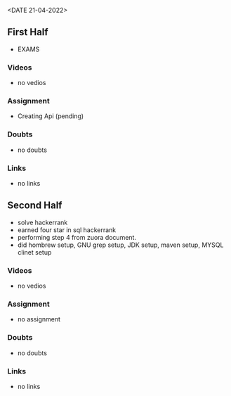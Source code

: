 <DATE 21-04-2022>

## First Half
- EXAMS

### Videos
- no vedios

### Assignment 
- Creating Api (pending)

### Doubts
- no doubts
	
### Links
- no links

## Second Half
- solve hackerrank 
- earned four star in sql hackerrank
- performing step 4 from zuora document.
- did hombrew setup, GNU grep setup, JDK setup, maven setup, MYSQL clinet setup
### Videos
- no vedios

### Assignment 
- no assignment

### Doubts
- no doubts

### Links
- no links
